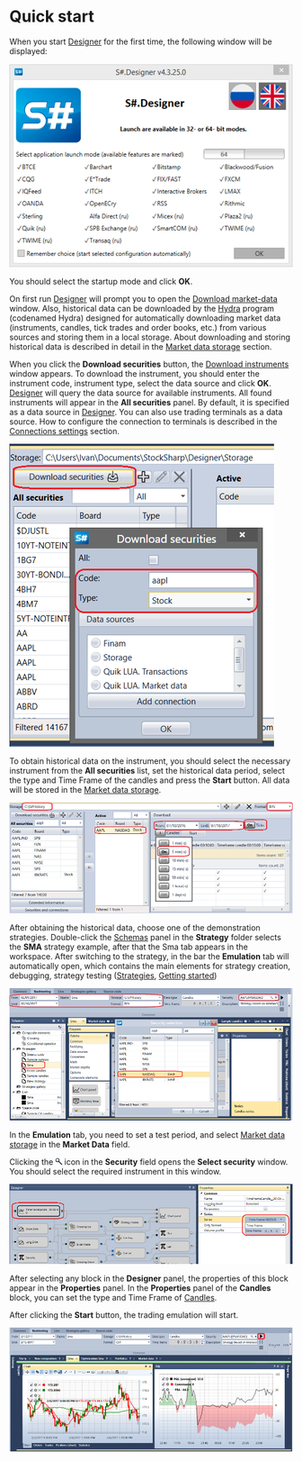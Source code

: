 # Quick start

When you start [Designer](Designer.md) for the first time, the following window will be displayed:

![Designer Quick start 00](../images/Designer_Quick_start_00.png)

You should select the startup mode and click **OK**.

On first run [Designer](Designer.md) will prompt you to open the [Download market\-data](Designer_Downloading_data.md) window. Also, historical data can be downloaded by the [Hydra](Hydra.md) program (codenamed Hydra) designed for automatically downloading market data (instruments, candles, tick trades and order books, etc.) from various sources and storing them in a local storage. About downloading and storing historical data is described in detail in the [Market data storage](Designer_Repository_of_historical_data.md) section.

When you click the **Download securities** button, the [Download instruments](Designer_Download_instruments.md) window appears. To download the instrument, you should enter the instrument code, instrument type, select the data source and click **OK**. [Designer](Designer.md) will query the data source for available instruments. All found instruments will appear in the **All securities** panel. By default, it is specified as a data source in [Designer](Designer.md). You can also use trading terminals as a data source. How to configure the connection to terminals is described in the [Connections settings](Designer_Connection_settings.md) section.

![Designer Quick start 01](../images/Designer_Quick_start_01.png)

To obtain historical data on the instrument, you should select the necessary instrument from the **All securities** list, set the historical data period, select the type and Time Frame of the candles and press the **Start** button. All data will be stored in the [Market data storage](Designer_Repository_of_historical_data.md).

![Designer Quick start 02](../images/Designer_Quick_start_02.png)

After obtaining the historical data, choose one of the demonstration strategies. Double\-click the [Schemas](Designer_Panel_Schemas.md) panel in the **Strategy** folder selects the **SMA** strategy example, after that the Sma tab appears in the workspace. After switching to the strategy, in the bar the **Emulation** tab will automatically open, which contains the main elements for strategy creation, debugging, strategy testing ([Strategies](Designer_Creation_strategy.md), [Getting started](Designer_Example_of_backtesting.md))

![Designer Quick start 03](../images/Designer_Quick_start_03.png)

In the **Emulation** tab, you need to set a test period, and select [Market data storage](Designer_Repository_of_historical_data.md) in the **Market Data** field.

Clicking the ![Designer Quick start 04](../images/Designer_Quick_start_04.png) icon in the **Security** field opens the **Select security** window. You should select the required instrument in this window.

![Designer Quick start 05](../images/Designer_Quick_start_05.png)

After selecting any block in the **Designer** panel, the properties of this block appear in the **Properties** panel. In the **Properties** panel of the **Candles** block, you can set the type and Time Frame of [Candles](Candles.md).

After clicking the **Start** button, the trading emulation will start.

![Designer Quick start 06](../images/Designer_Quick_start_06.png)
